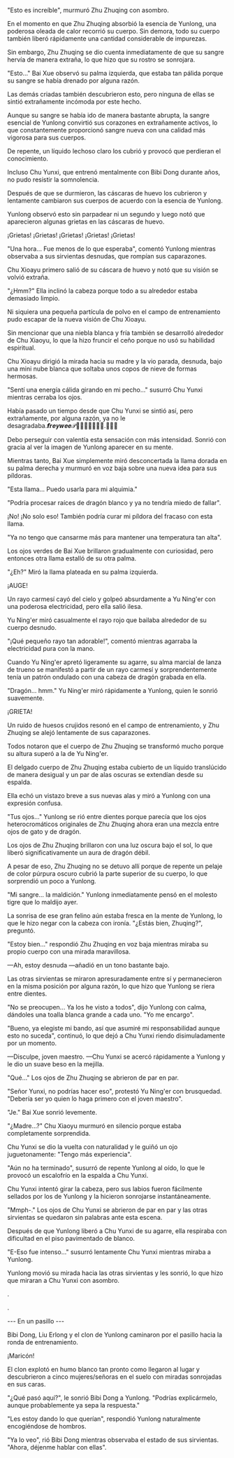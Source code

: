 
"Esto es increíble", murmuró Zhu Zhuqing con asombro.

En el momento en que Zhu Zhuqing absorbió la esencia de Yunlong, una poderosa oleada de calor recorrió su cuerpo. Sin demora, todo su cuerpo también liberó rápidamente una cantidad considerable de impurezas.

Sin embargo, Zhu Zhuqing se dio cuenta inmediatamente de que su sangre hervía de manera extraña, lo que hizo que su rostro se sonrojara.

"Esto..." Bai Xue observó su palma izquierda, que estaba tan pálida porque su sangre se había drenado por alguna razón.

Las demás criadas también descubrieron esto, pero ninguna de ellas se sintió extrañamente incómoda por este hecho.

Aunque su sangre se había ido de manera bastante abrupta, la sangre esencial de Yunlong convirtió sus corazones en extrañamente activos, lo que constantemente proporcionó sangre nueva con una calidad más vigorosa para sus cuerpos.

De repente, un líquido lechoso claro los cubrió y provocó que perdieran el conocimiento.

Incluso Chu Yunxi, que entrenó mentalmente con Bibi Dong durante años, no pudo resistir la somnolencia.

Después de que se durmieron, las cáscaras de huevo los cubrieron y lentamente cambiaron sus cuerpos de acuerdo con la esencia de Yunlong.

Yunlong observó esto sin parpadear ni un segundo y luego notó que aparecieron algunas grietas en las cáscaras de huevo.

¡Grietas! ¡Grietas! ¡Grietas! ¡Grietas! ¡Grietas!

"Una hora... Fue menos de lo que esperaba", comentó Yunlong mientras observaba a sus sirvientas desnudas, que rompían sus caparazones.

Chu Xioayu primero salió de su cáscara de huevo y notó que su visión se volvió extraña.

"¿Hmm?" Ella inclinó la cabeza porque todo a su alrededor estaba demasiado limpio.

Ni siquiera una pequeña partícula de polvo en el campo de entrenamiento pudo escapar de la nueva visión de Chu Xioayu.

Sin mencionar que una niebla blanca y fría también se desarrolló alrededor de Chu Xiaoyu, lo que la hizo fruncir el ceño porque no usó su habilidad espiritual.

Chu Xioayu dirigió la mirada hacia su madre y la vio parada, desnuda, bajo una mini nube blanca que soltaba unos copos de nieve de formas hermosas.

"Sentí una energía cálida girando en mi pecho..." susurró Chu Yunxi mientras cerraba los ojos.

Había pasado un tiempo desde que Chu Yunxi se sintió así, pero extrañamente, por alguna razón, ya no le desagradaba.𝙛𝒓𝒆𝒚𝒘𝒆𝒆𝒫𝒣𝒸𝒊𝒆𝒏𝒕𝒐.𝒄𝒐𝒏

Debo perseguir con valentía esta sensación con más intensidad. Sonrió con gracia al ver la imagen de Yunlong aparecer en su mente.

Mientras tanto, Bai Xue simplemente miró desconcertada la llama dorada en su palma derecha y murmuró en voz baja sobre una nueva idea para sus píldoras.

"Esta llama... Puedo usarla para mi alquimia."

"Podría procesar raíces de dragón blanco y ya no tendría miedo de fallar".

¡No! ¡No solo eso! También podría curar mi píldora del fracaso con esta llama.

"Ya no tengo que cansarme más para mantener una temperatura tan alta".

Los ojos verdes de Bai Xue brillaron gradualmente con curiosidad, pero entonces otra llama estalló de su otra palma.

"¿Eh?" Miró la llama plateada en su palma izquierda.

¡AUGE!

Un rayo carmesí cayó del cielo y golpeó absurdamente a Yu Ning'er con una poderosa electricidad, pero ella salió ilesa.

Yu Ning'er miró casualmente el rayo rojo que bailaba alrededor de su cuerpo desnudo.

"¡Qué pequeño rayo tan adorable!", comentó mientras agarraba la electricidad pura con la mano.

Cuando Yu Ning'er apretó ligeramente su agarre, su alma marcial de lanza de trueno se manifestó a partir de un rayo carmesí y sorprendentemente tenía un patrón ondulado con una cabeza de dragón grabada en ella.

"Dragón... hmm." Yu Ning'er miró rápidamente a Yunlong, quien le sonrió suavemente.

¡GRIETA!

Un ruido de huesos crujidos resonó en el campo de entrenamiento, y Zhu Zhuqing se alejó lentamente de sus caparazones.

Todos notaron que el cuerpo de Zhu Zhuqing se transformó mucho porque su altura superó a la de Yu Ning'er.

El delgado cuerpo de Zhu Zhuqing estaba cubierto de un líquido translúcido de manera desigual y un par de alas oscuras se extendían desde su espalda.

Ella echó un vistazo breve a sus nuevas alas y miró a Yunlong con una expresión confusa.

"Tus ojos..." Yunlong se rió entre dientes porque parecía que los ojos heterocromáticos originales de Zhu Zhuqing ahora eran una mezcla entre ojos de gato y de dragón.

Los ojos de Zhu Zhuqing brillaron con una luz oscura bajo el sol, lo que liberó significativamente un aura de dragón débil.

A pesar de eso, Zhu Zhuqing no se detuvo allí porque de repente un pelaje de color púrpura oscuro cubrió la parte superior de su cuerpo, lo que sorprendió un poco a Yunlong.

"Mi sangre... la maldición." Yunlong inmediatamente pensó en el molesto tigre que lo maldijo ayer.

La sonrisa de ese gran felino aún estaba fresca en la mente de Yunlong, lo que le hizo negar con la cabeza con ironía. "¿Estás bien, Zhuqing?", preguntó.

"Estoy bien..." respondió Zhu Zhuqing en voz baja mientras miraba su propio cuerpo con una mirada maravillosa.

—Ah, estoy desnuda —añadió en un tono bastante bajo.

Las otras sirvientas se miraron apresuradamente entre sí y permanecieron en la misma posición por alguna razón, lo que hizo que Yunlong se riera entre dientes.

"No se preocupen... Ya los he visto a todos", dijo Yunlong con calma, dándoles una toalla blanca grande a cada uno. "Yo me encargo".

"Bueno, ya elegiste mi bando, así que asumiré mi responsabilidad aunque esto no suceda", continuó, lo que dejó a Chu Yunxi riendo disimuladamente por un momento.

—Disculpe, joven maestro. —Chu Yunxi se acercó rápidamente a Yunlong y le dio un suave beso en la mejilla.

"Qué..." Los ojos de Zhu Zhuqing se abrieron de par en par.

"Señor Yunxi, no podrías hacer eso", protestó Yu Ning'er con brusquedad. "Debería ser yo quien lo haga primero con el joven maestro".

"Je." Bai Xue sonrió levemente.

"¿Madre...?" Chu Xiaoyu murmuró en silencio porque estaba completamente sorprendida.

Chu Yunxi se dio la vuelta con naturalidad y le guiñó un ojo juguetonamente: "Tengo más experiencia".

"Aún no ha terminado", susurró de repente Yunlong al oído, lo que le provocó un escalofrío en la espalda a Chu Yunxi.

Chu Yunxi intentó girar la cabeza, pero sus labios fueron fácilmente sellados por los de Yunlong y la hicieron sonrojarse instantáneamente.

"Mmph-." Los ojos de Chu Yunxi se abrieron de par en par y las otras sirvientas se quedaron sin palabras ante esta escena.

Después de que Yunlong liberó a Chu Yunxi de su agarre, ella respiraba con dificultad en el piso pavimentado de blanco.

"E-Eso fue intenso..." susurró lentamente Chu Yunxi mientras miraba a Yunlong.

Yunlong movió su mirada hacia las otras sirvientas y les sonrió, lo que hizo que miraran a Chu Yunxi con asombro.

.

.

--- En un pasillo ---

Bibi Dong, Liu Erlong y el clon de Yunlong caminaron por el pasillo hacia la ronda de entrenamiento.

¡Maricón!

El clon explotó en humo blanco tan pronto como llegaron al lugar y descubrieron a cinco mujeres/señoras en el suelo con miradas sonrojadas en sus caras.

"¿Qué pasó aquí?", le sonrió Bibi Dong a Yunlong. "Podrías explicármelo, aunque probablemente ya sepa la respuesta."

"Les estoy dando lo que querían", respondió Yunlong naturalmente encogiéndose de hombros.

"Ya lo veo", rió Bibi Dong mientras observaba el estado de sus sirvientas. "Ahora, déjenme hablar con ellas".